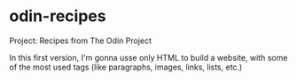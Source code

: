 # odin-recipes
Project: Recipes from The Odin Project

In this first version, I'm gonna usse only HTML to build a website,
with some of the most used tags (like paragraphs, images, links, lists, etc.)